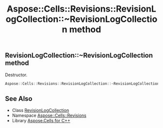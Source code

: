 ﻿---
title: Aspose::Cells::Revisions::RevisionLogCollection::~RevisionLogCollection method
linktitle: ~RevisionLogCollection
second_title: Aspose.Cells for C++ API Reference
description: 'Aspose::Cells::Revisions::RevisionLogCollection::~RevisionLogCollection method. Destructor in C++.'
type: docs
weight: 200
url: /cpp/aspose.cells.revisions/revisionlogcollection/~revisionlogcollection/
---
## RevisionLogCollection::~RevisionLogCollection method


Destructor.

```cpp
Aspose::Cells::Revisions::RevisionLogCollection::~RevisionLogCollection()
```

## See Also

* Class [RevisionLogCollection](../)
* Namespace [Aspose::Cells::Revisions](../../)
* Library [Aspose.Cells for C++](../../../)
